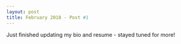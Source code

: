 ```yaml
---
layout: post
title: February 2018 - Post #1
---
```


Just finished updating my bio and resume - stayed tuned for more!